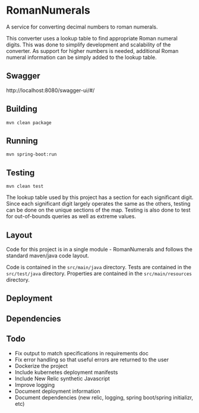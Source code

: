 # RomanNumerals
A service for converting decimal numbers to roman numerals.

This converter uses a lookup table to find appropriate Roman numeral digits. This was done to simplify development and scalability of the converter. As support for higher numbers is needed, additional Roman numeral information can be simply added to the lookup table.

## Swagger
http://localhost:8080/swagger-ui/#/

## Building
```mvn clean package```

## Running
```mvn spring-boot:run```

## Testing
```mvn clean test```

The lookup table used by this project has a section for each significant digit. Since each significant digit largely operates the same as the others, testing can be done on the unique sections of the map. Testing is also done to test for out-of-bounds queries as well as extreme values.

## Layout
Code for this project is in a single module - RomanNumerals and follows the standard maven/java code layout.

Code is contained in the `src/main/java` directory.
Tests are contained in the `src/test/java` directory.
Properties are contained in the `src/main/resources` directory.

## Deployment

## Dependencies

## Todo
* Fix output to match specifications in requirements doc
* Fix error handling so that useful errors are returned to the user
* Dockerize the project
* Include kubernetes deployment manifests
* Include New Relic synthetic Javascript
* Improve logging
* Document deployment information
* Document dependencies (new relic, logging, spring boot/spring initializr, etc)
